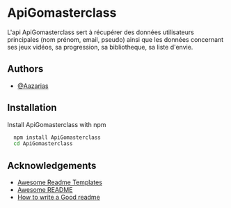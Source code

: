 
# ApiGomasterclass

L'api ApiGomasterclass sert à récupérer des données utilisateurs principales (nom prénom, email, pseudo) ainsi que les données
concernant ses jeux vidéos, sa progression, sa bibliotheque, sa liste d'envie.


## Authors

- [@Aazarias](https://github.com/Aazarias)


## Installation

Install ApiGomasterclass with npm

```bash
  npm install ApiGomasterclass
  cd ApiGomasterclass
```
    
## Acknowledgements

 - [Awesome Readme Templates](https://awesomeopensource.com/project/elangosundar/awesome-README-templates)
 - [Awesome README](https://github.com/matiassingers/awesome-readme)
 - [How to write a Good readme](https://bulldogjob.com/news/449-how-to-write-a-good-readme-for-your-github-project)

